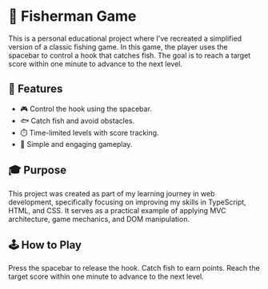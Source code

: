 # 🎣 Fisherman Game
This is a personal educational project where I've recreated a simplified version of a classic fishing game. In this game, the player uses the spacebar to control a hook that catches fish. The goal is to reach a target score within one minute to advance to the next level.

## 🚀 Features
- 🎮 Control the hook using the spacebar.
- 🐟 Catch fish and avoid obstacles.
- ⏱️ Time-limited levels with score tracking.
- 🎯 Simple and engaging gameplay.

## 🎓 Purpose
This project was created as part of my learning journey in web development, specifically focusing on improving my skills in TypeScript, HTML, and CSS. It serves as a practical example of applying MVC architecture, game mechanics, and DOM manipulation.

## 🕹️ How to Play
Press the spacebar to release the hook.
Catch fish to earn points.
Reach the target score within one minute to advance to the next level.
